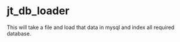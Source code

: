 jt_db_loader
=========

This will take a file and load that data in mysql and index all required database.